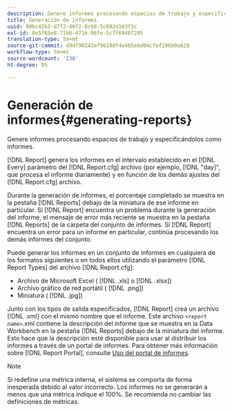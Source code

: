 ```yaml
---
description: Genere informes procesando espacios de trabajo y especificándolos como informes.
title: Generación de informes
uuid: 90bc42b3-d7f2-46f2-8c68-5c682d163f3c
exl-id: 8e5765e8-71b6-4716-96fe-5c7f69407295
translation-type: tm+mt
source-git-commit: d9df90242ef96188f4e4b5e6d04cfef196b0a628
workflow-type: tm+mt
source-wordcount: '238'
ht-degree: 9%

---
```


# Generación de informes{#generating-reports}

Genere informes procesando espacios de trabajo y especificándolos como informes.

[!DNL Report] genera los informes en el intervalo establecido en el  [!DNL Every] parámetro del  [!DNL Report.cfg] archivo (por ejemplo,  [!DNL "day]&quot;, que procesa el informe diariamente) y en función de los demás ajustes del  [!DNL Report.cfg] archivo.

Durante la generación de informes, el porcentaje completado se muestra en la pestaña [!DNL Reports] debajo de la miniatura de ese informe en particular. Si [!DNL Report] encuentra un problema durante la generación del informe, el mensaje de error más reciente se muestra en la pestaña [!DNL Reports] de la carpeta del conjunto de informes. Si [!DNL Report] encuentra un error para un informe en particular, continúa procesando los demás informes del conjunto.

Puede generar los informes en un conjunto de informes en cualquiera de los formatos siguientes o en todos ellos utilizando el parámetro [!DNL Report Types] del archivo [!DNL Report.cfg]:

* Archivo de Microsoft Excel ( [!DNL .xls] o [!DNL .xlsx])
* Archivo gráfico de red portátil ( [!DNL .png])
* Miniatura ( [!DNL .jpg])

Junto con los tipos de salida especificados, [!DNL Report] crea un archivo [!DNL .xml] con el mismo nombre que el informe. Este archivo *`<report name>`*.xml contiene la descripción del informe que se muestra en la Data Workbench en la pestaña [!DNL Reports] debajo de la miniatura del informe. Esto hace que la descripción esté disponible para usar al distribuir los informes a través de un portal de informes. Para obtener más información sobre [!DNL Report Portal], consulte [Uso del portal de informes](../../home/c-rpt-oview/c-rpt-portal/c-rpt-portal.md#concept-f692210cad494c00865dbf325eb5ed35).

>[!NOTE]
>
>Si redefine una métrica interna, el sistema se comporta de forma inesperada debido al valor incorrecto. Los informes no se generarán a menos que una métrica indique el 100%. Se recomienda no cambiar las definiciones de métricas.
